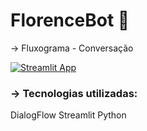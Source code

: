 # FlorenceBot 🤖
→ Fluxograma - Conversação

[![Streamlit App](https://static.streamlit.io/badges/streamlit_badge_black_white.svg)]([URL_TO_YOUR_APP](https://chatbot-globalsolution.streamlit.app/))

 ### → Tecnologias utilizadas:
 DialogFlow
 Streamlit
 Python
 
